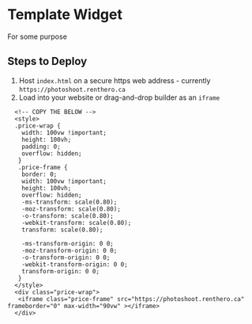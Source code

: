 # Template Widget
For some purpose

## Steps to Deploy
1. Host `index.html` on a secure https web address - currently `https://photoshoot.renthero.ca` <br/>
2. Load into your website or drag-and-drop builder as an `iframe` <br/>

```
  <!-- COPY THE BELOW -->
  <style>
  .price-wrap {
    width: 100vw !important;
    height: 100vh;
    padding: 0;
    overflow: hidden;
   }
   .price-frame {
    border: 0;
    width: 100vw !important;
    height: 100vh;
    overflow: hidden;
    -ms-transform: scale(0.80);
    -moz-transform: scale(0.80);
    -o-transform: scale(0.80);
    -webkit-transform: scale(0.80);
    transform: scale(0.80);

    -ms-transform-origin: 0 0;
    -moz-transform-origin: 0 0;
    -o-transform-origin: 0 0;
    -webkit-transform-origin: 0 0;
    transform-origin: 0 0;
   }
  </style>
  <div class="price-wrap">
   <iframe class="price-frame" src="https://photoshoot.renthero.ca" frameborder="0" max-width="90vw" ></iframe>
  </div>
```
